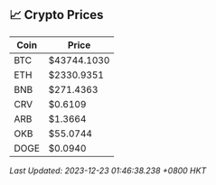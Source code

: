 ## 📈 Crypto Prices

| Coin | Price |
| ---- | ----- |
| BTC | $43744.1030 |
| ETH | $2330.9351 |
| BNB | $271.4363 |
| CRV | $0.6109 |
| ARB | $1.3664 |
| OKB | $55.0744 |
| DOGE | $0.0940 |

_Last Updated: 2023-12-23 01:46:38.238 +0800 HKT_